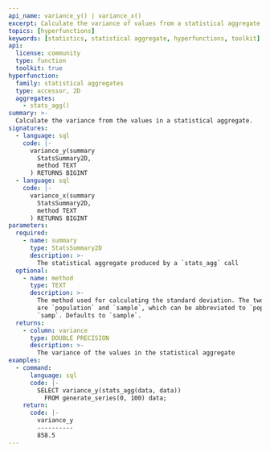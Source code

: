 ```yaml
---
api_name: variance_y() | variance_x()
excerpt: Calculate the variance of values from a statistical aggregate
topics: [hyperfunctions]
keywords: [statistics, statistical aggregate, hyperfunctions, toolkit]
api:
  license: community
  type: function
  toolkit: true
hyperfunction:
  family: statistical aggregates
  type: accessor, 2D
  aggregates:
    - stats_agg()
summary: >-
  Calculate the variance from the values in a statistical aggregate.
signatures:
  - language: sql
    code: |-
      variance_y(summary
        StatsSummary2D,
        method TEXT
      ) RETURNS BIGINT
  - language: sql
    code: |-
      variance_x(summary
        StatsSummary2D,
        method TEXT
      ) RETURNS BIGINT
parameters:
  required:
    - name: summary
      type: StatsSummary2D
      description: >-
        The statistical aggregate produced by a `stats_agg` call
  optional:
    - name: method
      type: TEXT
      description: >-
        The method used for calculating the standard deviation. The two options
        are `population` and `sample`, which can be abbreviated to `pop` or
        `samp`. Defaults to `sample`.
  returns:
    - column: variance
      type: DOUBLE PRECISION
      description: >-
        The variance of the values in the statistical aggregate
examples:
  - command:
      language: sql
      code: |-
        SELECT variance_y(stats_agg(data, data))
          FROM generate_series(0, 100) data;
    return:
      code: |-
        variance_y
        ----------
        858.5
---
```


